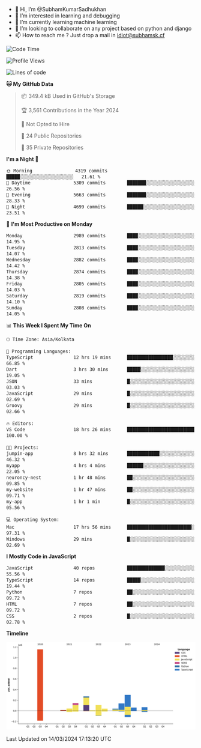 - 👋 Hi, I’m @SubhamKumarSadhukhan
- 👀 I’m interested in learning and debugging
- 🌱 I’m currently learning machine learning
- 💞️ I’m looking to collaborate on any project based on python and django
- 📫 How to reach me ?
      Just drop a mail in idiot@subhamsk.cf

<!---
SubhamKumarSadhukhan/SubhamKumarSadhukhan is a ✨ special ✨ repository because its `README.md` (this file) appears on your GitHub profile.
You can click the Preview link to take a look at your changes.
--->


<!--START_SECTION:waka-->
![Code Time](http://img.shields.io/badge/Code%20Time-2%2C007%20hrs%2048%20mins-blue)

![Profile Views](http://img.shields.io/badge/Profile%20Views-1-blue)

![Lines of code](https://img.shields.io/badge/From%20Hello%20World%20I%27ve%20Written-2.4%20million%20lines%20of%20code-blue)

**🐱 My GitHub Data** 

> 📦 349.4 kB Used in GitHub's Storage 
 > 
> 🏆 3,561 Contributions in the Year 2024
 > 
> 🚫 Not Opted to Hire
 > 
> 📜 24 Public Repositories 
 > 
> 🔑 35 Private Repositories 
 > 
**I'm a Night 🦉** 

```text
🌞 Morning                4319 commits        █████░░░░░░░░░░░░░░░░░░░░   21.61 % 
🌆 Daytime                5309 commits        ███████░░░░░░░░░░░░░░░░░░   26.56 % 
🌃 Evening                5663 commits        ███████░░░░░░░░░░░░░░░░░░   28.33 % 
🌙 Night                  4699 commits        ██████░░░░░░░░░░░░░░░░░░░   23.51 % 
```
📅 **I'm Most Productive on Monday** 

```text
Monday                   2989 commits        ████░░░░░░░░░░░░░░░░░░░░░   14.95 % 
Tuesday                  2813 commits        ████░░░░░░░░░░░░░░░░░░░░░   14.07 % 
Wednesday                2882 commits        ████░░░░░░░░░░░░░░░░░░░░░   14.42 % 
Thursday                 2874 commits        ████░░░░░░░░░░░░░░░░░░░░░   14.38 % 
Friday                   2805 commits        ████░░░░░░░░░░░░░░░░░░░░░   14.03 % 
Saturday                 2819 commits        ████░░░░░░░░░░░░░░░░░░░░░   14.10 % 
Sunday                   2808 commits        ████░░░░░░░░░░░░░░░░░░░░░   14.05 % 
```


📊 **This Week I Spent My Time On** 

```text
🕑︎ Time Zone: Asia/Kolkata

💬 Programming Languages: 
TypeScript               12 hrs 19 mins      █████████████████░░░░░░░░   66.85 % 
Dart                     3 hrs 30 mins       █████░░░░░░░░░░░░░░░░░░░░   19.05 % 
JSON                     33 mins             █░░░░░░░░░░░░░░░░░░░░░░░░   03.03 % 
JavaScript               29 mins             █░░░░░░░░░░░░░░░░░░░░░░░░   02.69 % 
Groovy                   29 mins             █░░░░░░░░░░░░░░░░░░░░░░░░   02.66 % 

🔥 Editors: 
VS Code                  18 hrs 26 mins      █████████████████████████   100.00 % 

🐱‍💻 Projects: 
jumpin-app               8 hrs 32 mins       ████████████░░░░░░░░░░░░░   46.32 % 
myapp                    4 hrs 4 mins        ██████░░░░░░░░░░░░░░░░░░░   22.05 % 
neuroncy-nest            1 hr 48 mins        ██░░░░░░░░░░░░░░░░░░░░░░░   09.85 % 
my-website               1 hr 47 mins        ██░░░░░░░░░░░░░░░░░░░░░░░   09.71 % 
my-app                   1 hr 1 min          █░░░░░░░░░░░░░░░░░░░░░░░░   05.56 % 

💻 Operating System: 
Mac                      17 hrs 56 mins      ████████████████████████░   97.31 % 
Windows                  29 mins             █░░░░░░░░░░░░░░░░░░░░░░░░   02.69 % 
```

**I Mostly Code in JavaScript** 

```text
JavaScript               40 repos            ██████████████░░░░░░░░░░░   55.56 % 
TypeScript               14 repos            █████░░░░░░░░░░░░░░░░░░░░   19.44 % 
Python                   7 repos             ██░░░░░░░░░░░░░░░░░░░░░░░   09.72 % 
HTML                     7 repos             ██░░░░░░░░░░░░░░░░░░░░░░░   09.72 % 
CSS                      2 repos             █░░░░░░░░░░░░░░░░░░░░░░░░   02.78 % 
```



**Timeline**

![Lines of Code chart](https://raw.githubusercontent.com/SubhamKumarSadhukhan/SubhamKumarSadhukhan/main/assets/bar_graph.png)


 Last Updated on 14/03/2024 17:13:20 UTC
<!--END_SECTION:waka-->
